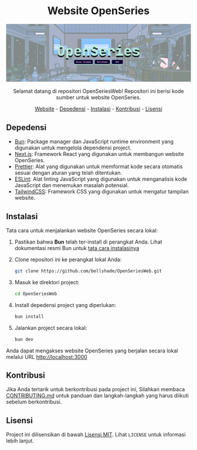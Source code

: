 <h1 align="center">Website OpenSeries</h1>

![Banner](.github/banner.png)

<p align="center">Selamat datang di repositori OpenSeriesWeb! Repositori ini berisi kode sumber untuk website OpenSeries.</p>

<p align="center">
  <a href="https://www.openseries.blue/">Website</a> - <a href="#depedensi">Depedensi</a> - <a href="#instalasi">Instalasi</a> - <a href="#kontribusi">Kontribusi</a> - <a href="#lisensi">Lisensi</a>
</p>

## Depedensi

-   [Bun](https://bun.sh/): Package manager dan JavaScript runtime environment yang digunakan untuk mengelola dependensi project.
-   [Next.js](https://nextjs.org/): Framework React yang digunakan untuk membangun website OpenSeries.
-   [Prettier](https://prettier.io/): Alat yang digunakan untuk memformat kode secara otomatis sesuai dengan aturan yang telah ditentukan.
-   [ESLint](https://eslint.org/): Alat linting JavaScript yang digunakan untuk menganalisis kode JavaScript dan menemukan masalah potensial.
-   [TailwindCSS](https://tailwindcss.com/): Framework CSS yang digunakan untuk mengatur tampilan website.

## Instalasi

Tata cara untuk menjalankan website OpenSeries secara lokal:

1. Pastikan bahwa **Bun** telah ter-install di perangkat Anda. Lihat dokumentasi resmi Bun untuk [tata cara instalasinya](https://bun.sh/docs/installation)

2. Clone repositori ini ke perangkat lokal Anda:

    ```bash
    git clone https://github.com/bellshade/OpenSeriesWeb.git
    ```

3. Masuk ke direktori project:

    ```bash
    cd OpenSeriesWeb
    ```

4. Install depedensi project yang diperlukan:

    ```bash
    bun install
    ```

5. Jalankan project secara lokal:
    ```bash
    bun dev
    ```

Anda dapat mengakses website OpenSeries yang berjalan secara lokal melalui URL [http://localhost:3000](http://localhost:3000)

## Kontribusi

Jika Anda tertarik untuk berkontribusi pada project ini, Silahkan membaca [CONTRIBUTING.md](https://github.com/bellshade/OpenSeriesWeb/blob/main/CONTRIBUTING.md) untuk panduan dan langkah-langkah yang harus diikuti sebelum berkontribusi.

## Lisensi

Project ini dilisensikan di bawah [Lisensi MIT](https://github.com/bellshade/OpenSeriesWeb/blob/main/LICENSE). Lihat `LICENSE` untuk informasi lebih lanjut.
